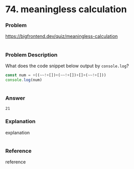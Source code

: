 # 74. meaningless calculation

### Problem

https://bigfrontend.dev/quiz/meaningless-calculation

#

### Problem Description

What does the code snippet below output by `console.log`?

<!-- prettier-ignore -->
```js
const num = +((~~!+[])+(~~!+[])+[]+(~~!+[]))
console.log(num)
```

#

### Answer

```
21
```

### Explanation

explanation

#

### Reference

reference
